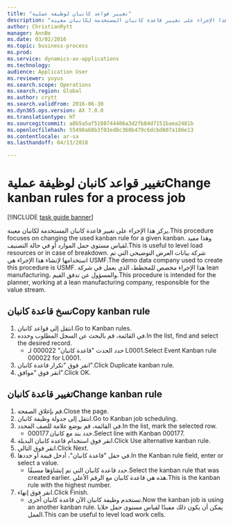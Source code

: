 ```yaml
--- 
title: "تغيير قواعد كانبان لوظيفة عملية"
description: "يركز هذا الإجراء على تغيير قاعدة كانبان المستخدمة لكانبان معينة."
author: ChristianRytt
manager: AnnBe
ms.date: 03/02/2016
ms.topic: business-process
ms.prod: 
ms.service: dynamics-ax-applications
ms.technology: 
audience: Application User
ms.reviewer: yuyus
ms.search.scope: Operations
ms.search.region: Global
ms.author: crytt
ms.search.validFrom: 2016-06-30
ms.dyn365.ops.version: AX 7.0.0
ms.translationtype: HT
ms.sourcegitcommit: a8b5a5af5108744406a3d2fb84d7151baea2481b
ms.openlocfilehash: 55498a68b3f03ed8c360b479c6dcbd607a186e13
ms.contentlocale: ar-sa
ms.lasthandoff: 04/13/2018

---
```

# <a name="change-kanban-rules-for-a-process-job"></a><span data-ttu-id="3d963-103">تغيير قواعد كانبان لوظيفة عملية</span><span class="sxs-lookup"><span data-stu-id="3d963-103">Change kanban rules for a process job</span></span>

[!INCLUDE [task guide banner](../../includes/task-guide-banner.md)]

<span data-ttu-id="3d963-104">يركز هذا الإجراء على تغيير قاعدة كانبان المستخدمة لكانبان معينة.</span><span class="sxs-lookup"><span data-stu-id="3d963-104">This procedure focuses on changing the used kanban rule for a given kanban.</span></span> <span data-ttu-id="3d963-105">وهذا مفيد لقياس مستوى حمل الموارد أو في حالة التصنيف.</span><span class="sxs-lookup"><span data-stu-id="3d963-105">This is useful to level load resources or in case of breakdown.</span></span> <span data-ttu-id="3d963-106">شركة بيانات العرض التوضيحي التي تم استخدامها لإنشاء هذا الإجراء هي USMF.</span><span class="sxs-lookup"><span data-stu-id="3d963-106">The demo data company used to create this procedure is USMF.</span></span> <span data-ttu-id="3d963-107">هذا الإجراء مخصص للمخطط، الذي يعمل في شركة lean manufacturing، والمسؤول عن تدفق القيم.</span><span class="sxs-lookup"><span data-stu-id="3d963-107">This procedure is intended for the planner, working at a lean manufacturing company, responsible for the value stream.</span></span>


## <a name="copy-kanban-rule"></a><span data-ttu-id="3d963-108">نسخ قاعدة كانبان</span><span class="sxs-lookup"><span data-stu-id="3d963-108">Copy kanban rule</span></span>
1. <span data-ttu-id="3d963-109">انتقل إلى قواعد كانبان.</span><span class="sxs-lookup"><span data-stu-id="3d963-109">Go to Kanban rules.</span></span>
2. <span data-ttu-id="3d963-110">في القائمة، قم بالبحث عن السجل المطلوب وحدده.</span><span class="sxs-lookup"><span data-stu-id="3d963-110">In the list, find and select the desired record.</span></span>
    * <span data-ttu-id="3d963-111">حدد الحدث "قاعدة كانبان" 000022 لـ L0001.</span><span class="sxs-lookup"><span data-stu-id="3d963-111">Select Event Kanban rule 000022 for L0001.</span></span>  
3. <span data-ttu-id="3d963-112">انقر فوق "تكرار قاعدة كانبان".</span><span class="sxs-lookup"><span data-stu-id="3d963-112">Click Duplicate kanban rule.</span></span>
4. <span data-ttu-id="3d963-113">انقر فوق "موافق".</span><span class="sxs-lookup"><span data-stu-id="3d963-113">Click OK.</span></span>

## <a name="change-kanban-rule"></a><span data-ttu-id="3d963-114">تغيير قاعدة كانبان</span><span class="sxs-lookup"><span data-stu-id="3d963-114">Change kanban rule</span></span>
1. <span data-ttu-id="3d963-115">قم بإغلاق الصفحة.</span><span class="sxs-lookup"><span data-stu-id="3d963-115">Close the page.</span></span>
2. <span data-ttu-id="3d963-116">انتقل إلى جدولة وظيفة كانبان.</span><span class="sxs-lookup"><span data-stu-id="3d963-116">Go to Kanban job scheduling.</span></span>
3. <span data-ttu-id="3d963-117">في القائمة، قم بوضع علامة للصف المحدد.</span><span class="sxs-lookup"><span data-stu-id="3d963-117">In the list, mark the selected row.</span></span>
    * <span data-ttu-id="3d963-118">حدد بند مع كانبان 000177.</span><span class="sxs-lookup"><span data-stu-id="3d963-118">Select line with Kanban 000177.</span></span>  
4. <span data-ttu-id="3d963-119">انقر فوق استخدام قاعدة كانبان البديلة.</span><span class="sxs-lookup"><span data-stu-id="3d963-119">Click Use alternative kanban rule.</span></span>
5. <span data-ttu-id="3d963-120">انقر فوق التالي.</span><span class="sxs-lookup"><span data-stu-id="3d963-120">Click Next.</span></span>
6. <span data-ttu-id="3d963-121">في حقل "قاعدة كانبان"، أدخل قيمة أو حددها.</span><span class="sxs-lookup"><span data-stu-id="3d963-121">In the Kanban rule field, enter or select a value.</span></span>
    * <span data-ttu-id="3d963-122">حدد قاعدة كانبان التي تم إنشاؤها مسبقًا.</span><span class="sxs-lookup"><span data-stu-id="3d963-122">Select the kanban rule that was created earlier.</span></span> <span data-ttu-id="3d963-123">هذه هي قاعدة كانبان مع الرقم الأعلى.</span><span class="sxs-lookup"><span data-stu-id="3d963-123">This is the kanban rule with the highest number.</span></span>  
7. <span data-ttu-id="3d963-124">انقر فوق إنهاء.</span><span class="sxs-lookup"><span data-stu-id="3d963-124">Click Finish.</span></span>
    * <span data-ttu-id="3d963-125">تستخدم وظيفة كانبان الآن قاعدة كانبان أخرى.</span><span class="sxs-lookup"><span data-stu-id="3d963-125">Now the kanban job is using an another kanban rule.</span></span> <span data-ttu-id="3d963-126">يمكن أن يكون ذلك مفيدًا لقياس مستوى حمل خلايا العمل.</span><span class="sxs-lookup"><span data-stu-id="3d963-126">This can be useful to level load work cells.</span></span>  



